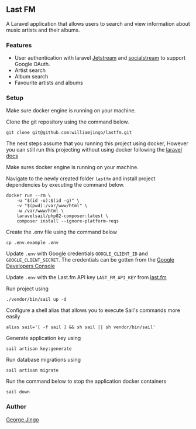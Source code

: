## Last FM

A Laravel application that allows users to search and view information about music artists and their albums.



### Features

-   User authentication with laravel [Jetstream](https://jetstream.laravel.com) and [socialstream](https://docs.socialstream.dev/) to support Google OAuth.
-   Artist search
-   Album search
-   Favourite artists and albums


### Setup 

Make sure docker engine is running on your machine.

Clone the git repository using the command below.

```
git clone git@github.com:williamjingo/lastfm.git
```

The next steps assume that you running this project using docker, However you can still run this projecting without using docker following the [laravel docs](https://laravel.com/docs/9.x/installation)

Make sures docker engine is running on your machine.

Navigate to the newly created folder `lastfm` and install project dependencies by executing the command below.

```
docker run --rm \
    -u "$(id -u):$(id -g)" \
    -v "$(pwd):/var/www/html" \
    -w /var/www/html \
    laravelsail/php82-composer:latest \
    composer install --ignore-platform-reqs
```

Create the .env file using the command below
```
cp .env.example .env
```
Update ```.env``` with Google credentials ```GOOGLE_CLIENT_ID``` and ```GOOGLE_CLIENT_SECRET```. The credentials can be gotten from the [Google Developers Console](https://console.cloud.google.com/) 

Update ```.env``` with the Last.fm API key ```LAST_FM_API_KEY``` from [last.fm](https://www.last.fm/api)

Run project using

```
./vendor/bin/sail up -d
```

Configure a shell alias that allows you to execute Sail's commands more easily

```
alias sail='[ -f sail ] && sh sail || sh vendor/bin/sail'
```

Generate application key using
```
sail artisan key:generate
```

Run database migrations using
```
sail artisan migrate
```


Run the command below to stop the application docker containers

```
sail down
```

### Author

<a href="https://www.linkedin.com/in/william-jingo/" target="_blank">George Jingo</a>
